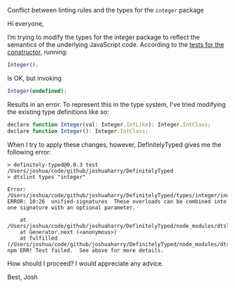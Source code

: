 Conflict between linting rules and the types for the `integer` package

Hi everyone,

I’m trying to modify the types for the integer package to reflect the semantics of the underlying JavaScript code. According to the [tests for the constructor](https://github.com/JoshuaWise/integer/blob/master/test/10.constructor.js), running:

```js
Integer();
```

Is OK, but invoking

```js
Integer(undefined);
```

Results in an error. To represent this in the type system, I've tried modifying the existing type definitions like so:

```js
declare function Integer(val: Integer.IntLike): Integer.IntClass;
declare function Integer(): Integer.IntClass;
```

When I try to apply these changes, however, DefinitelyTyped gives me the following error:

```
> definitely-typed@0.0.3 test /Users/joshua/code/github/joshuaharry/DefinitelyTyped
> dtslint types "integer"

Error: /Users/joshua/code/github/joshuaharry/DefinitelyTyped/types/integer/index.d.ts:10:26
ERROR: 10:26  unified-signatures  These overloads can be combined into one signature with an optional parameter.

    at /Users/joshua/code/github/joshuaharry/DefinitelyTyped/node_modules/dtslint/bin/index.js:207:19
    at Generator.next (<anonymous>)
    at fulfilled (/Users/joshua/code/github/joshuaharry/DefinitelyTyped/node_modules/dtslint/bin/index.js:6:58)
npm ERR! Test failed.  See above for more details.
```

How should I proceed? I would appreciate any advice.

Best,
Josh
